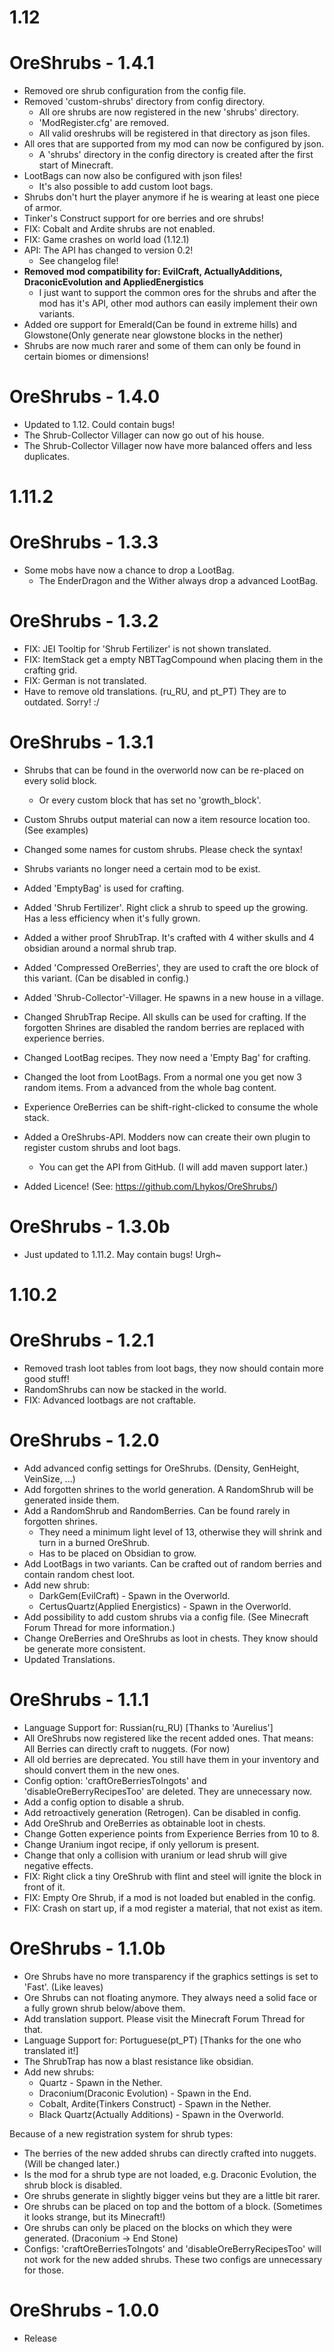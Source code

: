 # 1.12
# OreShrubs - 1.4.1
- Removed ore shrub configuration from the config file.
- Removed 'custom-shrubs' directory from config directory.
  - All ore shrubs are now registered in the new 'shrubs' directory.
  - 'ModRegister.cfg' are removed. 
  - All valid oreshrubs will be registered in that directory as json files.
- All ores that are supported from my mod can now be configured by json.
  - A 'shrubs' directory in the config directory is created after the first start of Minecraft.
- LootBags can now also be configured with json files!
  - It's also possible to add custom loot bags.
- Shrubs don't hurt the player anymore if he is wearing at least one piece of armor.
- Tinker's Construct support for ore berries and ore shrubs!
- FIX: Cobalt and Ardite shrubs are not enabled.
- FIX: Game crashes on world load (1.12.1)
- API: The API has changed to version 0.2!
  - See changelog file!
- **Removed mod compatibility for: EvilCraft, ActuallyAdditions, DraconicEvolution and AppliedEnergistics**
  - I just want to support the common ores for the shrubs and after the mod has it's API, other mod authors can easily implement their own variants.
- Added ore support for Emerald(Can be found in extreme hills) and Glowstone(Only generate near glowstone blocks in the nether)
- Shrubs are now much rarer and some of them can only be found in certain biomes or dimensions!
  
# OreShrubs - 1.4.0
- Updated to 1.12. Could contain bugs!
- The Shrub-Collector Villager can now go out of his house.
- The Shrub-Collector Villager now have more balanced offers and less duplicates.

# 1.11.2
# OreShrubs - 1.3.3
- Some mobs have now a chance to drop a LootBag.
  - The EnderDragon and the Wither always drop a advanced LootBag.

# OreShrubs - 1.3.2
- FIX: JEI Tooltip for 'Shrub Fertilizer' is not shown translated.
- FIX: ItemStack get a empty NBTTagCompound when placing them in the crafting grid.
- FIX: German is not translated.
- Have to remove old translations. (ru_RU, and pt_PT) They are to outdated. Sorry! :/

# OreShrubs - 1.3.1
- Shrubs that can be found in the overworld now can be re-placed on every solid block.
  - Or every custom block that has set no 'growth_block'.
- Custom Shrubs output material can now a item resource location too. (See examples)
- Changed some names for custom shrubs. Please check the syntax!
- Shrubs variants no longer need a certain mod to be exist.
- Added 'EmptyBag' is used for crafting.
- Added 'Shrub Fertilizer'. Right click a shrub to speed up the growing. Has a less efficiency when it's fully grown.
- Added a wither proof ShrubTrap. It's crafted with 4 wither skulls and 4 obsidian around a normal shrub trap.
- Added 'Compressed OreBerries', they are used to craft the ore block of this variant. (Can be disabled in config.)
- Added 'Shrub-Collector'-Villager. He spawns in a new house in a village.
- Changed ShrubTrap Recipe. All skulls can be used for crafting. If the forgotten Shrines are disabled the random berries are replaced with experience berries.
- Changed LootBag recipes. They now need a 'Empty Bag' for crafting.
- Changed the loot from LootBags. From a normal one you get now 3 random items. From a advanced from the whole bag content.
- Experience OreBerries can be shift-right-clicked to consume the whole stack.

- Added a OreShrubs-API. Modders now can create their own plugin to register custom shrubs and loot bags.
  - You can get the API from GitHub. (I will add maven support later.)
- Added Licence! (See: https://github.com/Lhykos/OreShrubs/)

# OreShrubs - 1.3.0b
- Just updated to 1.11.2. May contain bugs! Urgh~


# 1.10.2
# OreShrubs - 1.2.1
- Removed trash loot tables from loot bags, they now should contain more good stuff!
- RandomShrubs can now be stacked in the world.
- FIX: Advanced lootbags are not craftable.

# OreShrubs - 1.2.0
- Add advanced config settings for OreShrubs. (Density, GenHeight, VeinSize, ...)
- Add forgotten shrines to the world generation. A RandomShrub will be generated inside them.
- Add a RandomShrub and RandomBerries. Can be found rarely in forgotten shrines.
  - They need a minimum light level of 13, otherwise they will shrink and turn in a burned OreShrub.
  - Has to be placed on Obsidian to grow.
- Add LootBags in two variants. Can be crafted out of random berries and contain random chest loot.
- Add new shrub:
  - DarkGem(EvilCraft) - Spawn in the Overworld.
  - CertusQuartz(Applied Energistics) - Spawn in the Overworld.
- Add possibility to add custom shrubs via a config file. (See Minecraft Forum Thread for more information.)
- Change OreBerries and OreShrubs as loot in chests. They know should be generate more consistent.
- Updated Translations.

# OreShrubs - 1.1.1
- Language Support for: Russian(ru_RU) [Thanks to 'Aurelius']
- All OreShrubs now registered like the recent added ones. That means: All Berries can directly craft to nuggets. (For now)
- All old berries are deprecated. You still have them in your inventory and should convert them in the new ones.
- Config option: 'craftOreBerriesToIngots' and 'disableOreBerryRecipesToo' are deleted. They are unnecessary now.
- Add a config option to disable a shrub.
- Add retroactively generation (Retrogen). Can be disabled in config.
- Add OreShrub and OreBerries as obtainable loot in chests.
- Change Gotten experience points from Experience Berries from 10 to 8.
- Change Uranium ingot recipe, if only yellorum is present.
- Change that only a collision with uranium or lead shrub will give negative effects.
- FIX: Right click a tiny OreShrub with flint and steel will ignite the block in front of it.
- FIX: Empty Ore Shrub, if a mod is not loaded but enabled in the config.
- FIX: Crash on start up, if a mod register a material, that not exist as item.

# OreShrubs - 1.1.0b
- Ore Shrubs have no more transparency if the graphics settings is set to 'Fast'. (Like leaves)
- Ore Shrubs can not floating anymore. They always need a solid face or a fully grown shrub below/above them.
- Add translation support. Please visit the Minecraft Forum Thread for that.
- Language Support for: Portuguese(pt_PT) [Thanks for the one who translated it!]
- The ShrubTrap has now a blast resistance like obsidian.
- Add new shrubs:
  - Quartz - Spawn in the Nether.
  - Draconium(Draconic Evolution) - Spawn in the End.
  - Cobalt, Ardite(Tinkers Construct) - Spawn in the Nether.
  - Black Quartz(Actually Additions) - Spawn in the Overworld.

Because of a new registration system for shrub types:
- The berries of the new added shrubs can directly crafted into nuggets. (Will be changed later.)
- Is the mod for a shrub type are not loaded, e.g. Draconic Evolution, the shrub block is disabled.
- Ore shrubs generate in slightly bigger veins but they are a little bit rarer.
- Ore shrubs can be placed on top and the bottom of a block. (Sometimes it looks strange, but its Minecraft!)
- Ore shrubs can only be placed on the blocks on which they were generated. (Draconium -> End Stone)
- Configs: 'craftOreBerriesToIngots' and 'disableOreBerryRecipesToo' will not work for the new added shrubs. These two configs are unnecessary for those.

# OreShrubs - 1.0.0
- Release
